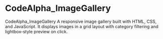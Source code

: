 # CodeAlpha_ImageGallery
CodeAlpha_ImageGallery A responsive image gallery built with HTML, CSS, and JavaScript. It displays images in a grid layout with category filtering and lightbox-style preview on click.
